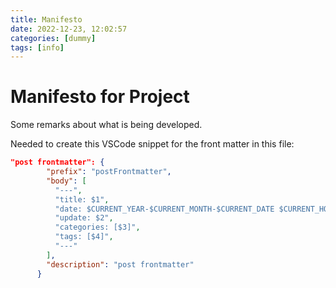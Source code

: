 ```yaml
---
title: Manifesto
date: 2022-12-23, 12:02:57
categories: [dummy]
tags: [info]
---
```


# Manifesto for Project

Some remarks about what is being developed.

Needed to create this VSCode snippet for the front matter in this file:

```json
"post frontmatter": {
		"prefix": "postFrontmatter",
		"body": [
		  "---",
		  "title: $1",
		  "date: $CURRENT_YEAR-$CURRENT_MONTH-$CURRENT_DATE $CURRENT_HOUR:$CURRENT_MINUTE:$CURRENT_SECOND",
		  "update: $2",
		  "categories: [$3]",
		  "tags: [$4]",
		  "---"
		],
		"description": "post frontmatter"
	  }

```